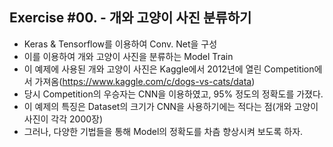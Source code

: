 ## Exercise #00. - 개와 고양이 사진 분류하기
- Keras & Tensorflow를 이용하여 Conv. Net을 구성
- 이를 이용하여 개와 고양이 사진을 분류하는 Model Train
- 이 예제에 사용된 개와 고양이 사진은 Kaggle에서 2012년에 열린 Competition에서 가져옴(https://www.kaggle.com/c/dogs-vs-cats/data)
- 당시 Competition의 우승자는 CNN을 이용하였고, 95% 정도의 정확도를 가졌다.
- 이 예제의 특징은 Dataset의 크기가 CNN을 사용하기에는 적다는 점(개와 고양이 사진이 각각 2000장)
- 그러나, 다양한 기법들을 통해 Model의 정확도를 차츰 향상시켜 보도록 하자.
